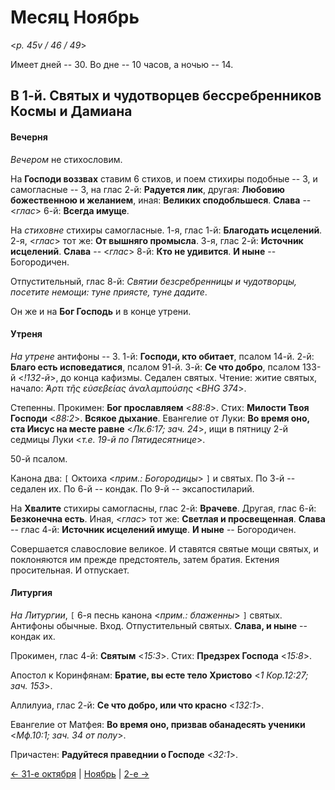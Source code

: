 # Месяц Ноябрь

<*p. 45v / 46 / 49*>

Имеет дней -- 30. Во дне -- 10 часов, а ночью -- 14.

## В 1-й. Святых и чудотворцев бессребренников Космы и Дамиана

#### Вечерня

*Вечером* не стихословим. 

На **Господи воззвах** ставим 6 стихов, и поем стихиры подобные -- 3, и самогласные -- 3, 
на глас 2-й: **Радуется лик**, другая: **Любовию божественною и желанием**, 
иная: **Великих сподобльшеся**. 
**Слава** -- <*глас*> 6-й: **Всегда имуще**. 

На *стиховне* стихиры самогласные. 
1-я, глас 1-й: **Благодать исцелений**. 
2-я, <*глас*> тот же: **От вышняго промысла**. 
3-я, глас 2-й: **Источник исцелений**. 
**Слава** -- <*глас*> 8-й: **Кто не удивится**. 
**И ныне** -- Богородичен. 

Отпустительный, глас 8-й: *Святии безсребренницы и чудотворцы, посетите немощи: туне приясте, туне дадите*.

Он же и на **Бог Господь** и в конце утрени. 

#### Утреня

*На утрене* антифоны -- 3. 
1-й: **Господи, кто обитает**, псалом 14-й. 
2-й: **Благо есть исповедатися**, псалом 91-й. 
3-й: **Се что добро**, псалом 133-й <*!132-й*>, до конца кафизмы. 
Седален святых. 
Чтение: житие святых, начало: *̓́Αρτι τῆς εὐσεβείας ἀναλαμπούσης* <*BHG 374*>. 

Степенны. 
Прокимен: **Бог прославляем** <*88:8*>. 
Стих: **Милости Твоя Господи** <*88:2*>. 
**Всякое дыхание**. 
Евангелие от Луки: **Во время оно, ста Иисус на месте равне** <*Лк.6:17; зач. 24*>, ищи в пятницу 2-й седмицы 
Луки <*т.е. 19-й по Пятидесятнице*>. 

50-й псалом. 

Канона два: `[` Октоиха <*прим.: Богородицы*> `]` и святых. 
По 3-й -- седален их. 
По 6-й -- кондак. 
По 9-й -- эксапостиларий. 

На **Хвалите** стихиры самогласны, глас 2-й: **Врачеве**. 
Другая, глас 6-й: **Безконечна есть**. 
Иная, <*глас*> тот же: **Светлая и просвещенная**. 
**Слава** -- глас 4-й: **Источник исцелений имуще**. 
**И ныне** -- Богородичен. 

Совершается славословие великое. И ставятся святые мощи святых, и поклоняются им прежде предстоятель, 
затем братия. Ектения просительная. И отпускает. 

#### Литургия

*На Литургии*, `[` 6-я песнь канона <*прим.: блаженны*> `]` святых. Антифоны обычные. 
Вход. Отпустительный святых. **Слава, и ныне** -- кондак их. 
 
Прокимен, глас 4-й: **Святым** <*15:3*>. 
Стих: **Предзрех Господа** <*15:8*>. 

Апостол к Коринфянам: **Братие, вы есте тело Христово** <*1 Кор.12:27; зач. 153*>. 

Аллилуиа, глас 2-й: **Се что добро, или что красно** <*132:1*>. 

Евангелие от Матфея: **Во время оно, призвав обанадесять ученики** <*Мф.10:1; зач. 34 от полу*>.

Причастен: **Радуйтеся праведнии о Господе** <*32:1*>. 

[← 31-е октября](../10_october/10_31_MES.ru.md) | [Ноябрь](README.md#1-й) | [2-е →](11_02_MES.ru.md)
